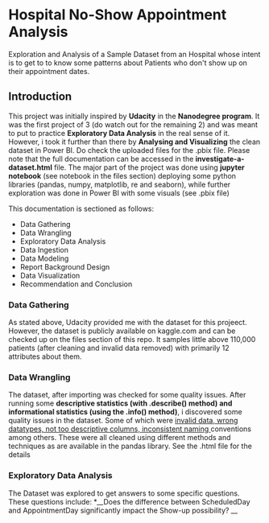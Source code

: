 # Hospital No-Show Appointment Analysis
Exploration and Analysis of a Sample Dataset from an Hospital whose intent is to get to to know some patterns about Patients who don't show up on their appointment dates.

## Introduction
This project was initially inspired by **Udacity** in the **Nanodegree program**. It was the first project of 3 (do watch out for the remaining 2) and was meant to put to practice **Exploratory Data Analysis** in the real sense of it. However, i took it further than there by **Analysing and Visualizing** the clean dataset in Power BI. Do check the uploaded files for the .pbix file. Please note that the full documentation can be accessed in the **investigate-a-dataset.html** file. The major part of the project was done using **jupyter notebook** (see notebook in the files section) deploying some python libraries (pandas, numpy, matplotlib, re and seaborn), while further exploration was done in Power BI with some visuals (see .pbix file)

This documentation is sectioned as follows:
* Data Gathering
* Data Wrangling
* Exploratory Data Analysis
* Data Ingestion
* Data Modeling
* Report Background Design
* Data Visualization
* Recommendation and Conclusion


### Data Gathering
As stated above, Udacity provided me with the dataset for this projeect. However, the dataset is publicly available on kaggle.com and can be checked up on the files section of this repo. It samples little above 110,000 patients (after cleaning and invalid data removed) with primarily 12 attributes about them. 


### Data Wrangling
The dataset, after importing was checked for some quality issues. After running some **descriptive statistics (with .describe() method) and informational statistics (using the .info() method)**, i discovered some quality issues in the dataset. Some of which were <u/>invalid data, wrong datatypes, not too descriptive columns, inconsistent naming </u> conventions among others. These were all cleaned using different methods and techniques as are available in the pandas library. See the .html file for the details

### Exploratory Data Analysis
The Dataset was explored to get answers to some specific questions. These questions include:
*__Does the difference between ScheduledDay and AppointmentDay significantly impact the Show-up possibility?
__
